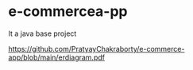 # e-commercea-pp
It a java base project
<!-- <img src="https://github.com/PratyayChakraborty/e-commerce-app/blob/main/erdiagram.pdf"> -->
<embed> https://github.com/PratyayChakraborty/e-commerce-app/blob/main/erdiagram.pdf </embed>
